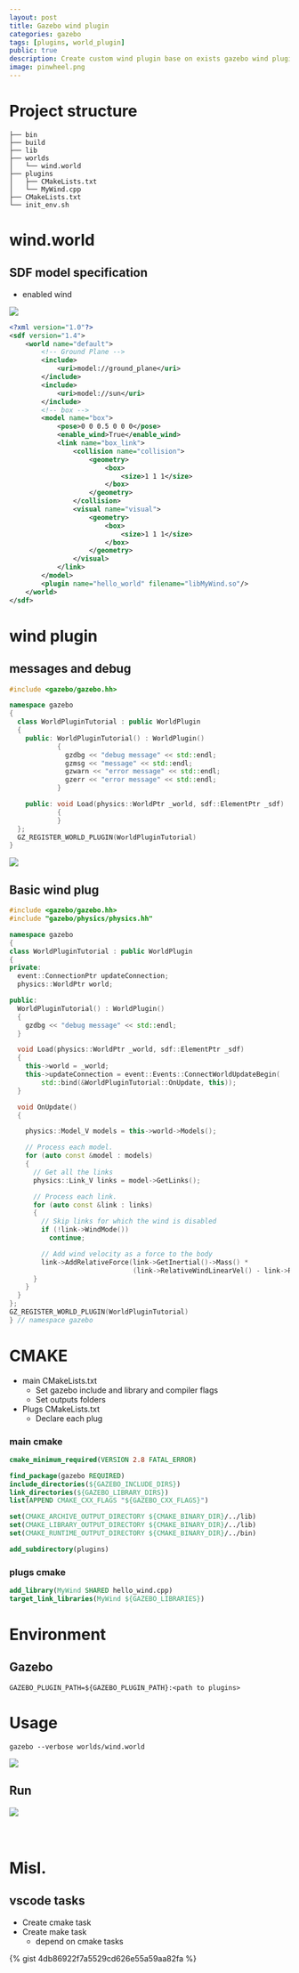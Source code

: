 ```yaml
---
layout: post
title: Gazebo wind plugin
categories: gazebo
tags: [plugins, world_plugin]
public: true
description: Create custom wind plugin base on exists gazebo wind plugin, This post show basic steps to create gazebo world plugins and introduction to gazebo physics and other API
image: pinwheel.png
---
```


# Project structure
```
├── bin
├── build
├── lib
├── worlds
│   └── wind.world
├── plugins
│   ├── CMakeLists.txt
│   └── MyWind.cpp
├── CMakeLists.txt
└── init_env.sh
```

# wind.world
## SDF model specification
- enabled wind
  
![](/images/2019-08-04-21-21-07.png)

```xml
<?xml version="1.0"?>
<sdf version="1.4">
	<world name="default">
		<!-- Ground Plane -->
		<include>
			<uri>model://ground_plane</uri>
		</include>
		<include>
			<uri>model://sun</uri>
		</include>
		<!-- box -->
		<model name="box">
			<pose>0 0 0.5 0 0 0</pose>
			<enable_wind>True</enable_wind>
			<link name="box_link">
				<collision name="collision">
					<geometry>
						<box>
							<size>1 1 1</size>
						</box>
					</geometry>
				</collision>
				<visual name="visual">
					<geometry>
						<box>
							<size>1 1 1</size>
						</box>
					</geometry>
				</visual>
			</link>
		</model>
		<plugin name="hello_world" filename="libMyWind.so"/>
	</world>
</sdf>
```
# wind plugin

## messages and debug
```cpp
#include <gazebo/gazebo.hh>

namespace gazebo
{
  class WorldPluginTutorial : public WorldPlugin
  {
    public: WorldPluginTutorial() : WorldPlugin()
            {
              gzdbg << "debug message" << std::endl;
              gzmsg << "message" << std::endl;
              gzwarn << "error message" << std::endl;
              gzerr << "error message" << std::endl;
            }

    public: void Load(physics::WorldPtr _world, sdf::ElementPtr _sdf)
            {
            }
  };
  GZ_REGISTER_WORLD_PLUGIN(WorldPluginTutorial)
}
```

![](/images/2019-08-04-21-37-57.png)


## Basic wind plug
```cpp
#include <gazebo/gazebo.hh>
#include "gazebo/physics/physics.hh"

namespace gazebo
{
class WorldPluginTutorial : public WorldPlugin
{
private:
  event::ConnectionPtr updateConnection;
  physics::WorldPtr world;

public:
  WorldPluginTutorial() : WorldPlugin()
  {
    gzdbg << "debug message" << std::endl;
  }

  void Load(physics::WorldPtr _world, sdf::ElementPtr _sdf)
  {
    this->world = _world;
    this->updateConnection = event::Events::ConnectWorldUpdateBegin(
        std::bind(&WorldPluginTutorial::OnUpdate, this));
  }

  void OnUpdate()
  {

    physics::Model_V models = this->world->Models();

    // Process each model.
    for (auto const &model : models)
    {
      // Get all the links
      physics::Link_V links = model->GetLinks();

      // Process each link.
      for (auto const &link : links)
      {
        // Skip links for which the wind is disabled
        if (!link->WindMode())
          continue;

        // Add wind velocity as a force to the body
        link->AddRelativeForce(link->GetInertial()->Mass() *
                               (link->RelativeWindLinearVel() - link->RelativeLinearVel()));
      }
    }
  }
};
GZ_REGISTER_WORLD_PLUGIN(WorldPluginTutorial)
} // namespace gazebo

```

# CMAKE
- main CMakeLists.txt
  - Set gazebo include and library and compiler flags
  - Set outputs folders
- Plugs CMakeLists.txt
  - Declare each plug

### main cmake
```cmake
cmake_minimum_required(VERSION 2.8 FATAL_ERROR)

find_package(gazebo REQUIRED)
include_directories(${GAZEBO_INCLUDE_DIRS})
link_directories(${GAZEBO_LIBRARY_DIRS})
list(APPEND CMAKE_CXX_FLAGS "${GAZEBO_CXX_FLAGS}")

set(CMAKE_ARCHIVE_OUTPUT_DIRECTORY ${CMAKE_BINARY_DIR}/../lib)
set(CMAKE_LIBRARY_OUTPUT_DIRECTORY ${CMAKE_BINARY_DIR}/../lib)
set(CMAKE_RUNTIME_OUTPUT_DIRECTORY ${CMAKE_BINARY_DIR}/../bin)

add_subdirectory(plugins)
```

### plugs cmake
```cmake
add_library(MyWind SHARED hello_wind.cpp)
target_link_libraries(MyWind ${GAZEBO_LIBRARIES})
```

# Environment
## Gazebo
```
GAZEBO_PLUGIN_PATH=${GAZEBO_PLUGIN_PATH}:<path to plugins>
```

# Usage
```
gazebo --verbose worlds/wind.world
```

![](/images/2019-08-04-21-43-36.png)

## Run
![](/images/wind_demo.gif)
&nbsp;  
&nbsp;  
&nbsp;  
# Misl.
## vscode tasks
- Create cmake task
- Create make task
  - depend on cmake tasks

{% gist 4db86922f7a5529cd626e55a59aa82fa %}